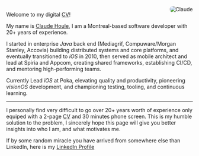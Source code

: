 <img src="./img/profile.jpg" alt="Claude" title="Claude" style="float: right; margin: 0 0 1rem 1rem; max-width: 220px; border-radius: 8px;" />

Welcome to my digital [CV](./files/CV.pdf)! 

My name is [Claude Houle](mailto:claude.houle@gmail.com), I am a Montreal-based software developer with 20+ years of experience.

I started in enterprise *Java* back end (Mediagrif, Compuware/Morgan Stanley, Accovia) building distributed systems and core platforms, and eventually transitioned to *iOS* in 2010, then served as mobile architect and lead at Spiria and Appcom, creating shared frameworks, establishing CI/CD, and mentoring high-performing teams. 

Currently Lead *iOS* at Poka, elevating quality and productivity, pioneering *visionOS* development, and championing testing, tooling, and continuous learning.

<hr />

I personally find very difficult to go over 20+ years worth of experience only equiped with a 2-page [CV](./files/CV.pdf) and 30 minutes phone screen. This is my humble solution to the problem, I sincerely hope this page will give you better insights into who I am, and what motivates me.

If by some random miracle you have arrived from somewhere else than LinkedIn, here is my [LinkedIn Profile](https://www.linkedin.com/in/choule99/)
